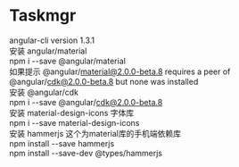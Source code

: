 # Taskmgr

angular-cli version 1.3.1  
安装 angular/material  
npm i --save @angular/material  
如果提示 @angular/material@2.0.0-beta.8 requires a peer of @angular/cdk@2.0.0-beta.8 but none was installed  
安装 @angular/cdk  
npm i --save @angular/cdk@2.0.0-beta.8  
安装 material-design-icons 字体库  
npm i --save material-design-icons  
安装 hammerjs 这个为material库的手机端依赖库  
npm install --save hammerjs  
npm install --save-dev @types/hammerjs  
